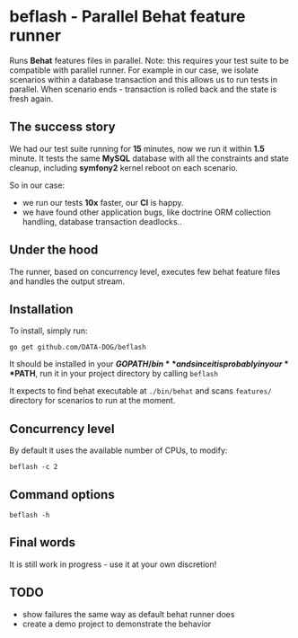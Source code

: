 # beflash - Parallel Behat feature runner

Runs **Behat** features files in parallel. Note: this requires your test suite to be compatible with parallel
runner. For example in our case, we isolate scenarios within a database transaction and this allows us to run
tests in parallel. When scenario ends - transaction is rolled back and the state is fresh again.

## The success story

We had our test suite running for **15** minutes, now we run it within **1.5** minute. It tests the same **MySQL**
database with all the constraints and state cleanup, including **symfony2** kernel reboot on each scenario.

So in our case:
- we run our tests **10x** faster, our **CI** is happy.
- we have found other application bugs, like doctrine ORM collection handling, database transaction deadlocks..

## Under the hood

The runner, based on concurrency level, executes few behat feature files and handles the output stream.

## Installation

To install, simply run:

    go get github.com/DATA-DOG/beflash

It should be installed in your **$GOPATH/bin** and since it is probably in your **$PATH**,
run it in your project directory by calling `beflash`

It expects to find behat executable at `./bin/behat` and scans `features/` directory for scenarios to run at the moment.

## Concurrency level

By default it uses the available number of CPUs, to modify:

    beflash -c 2

## Command options

    beflash -h

## Final words

It is still work in progress - use it at your own discretion!

## TODO

- show failures the same way as default behat runner does
- create a demo project to demonstrate the behavior

